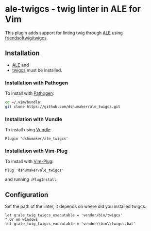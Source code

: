 ale-twigcs - twig linter in ALE for Vim
==========================================

This plugin adds support for linting twig through
[ALE](https://github.com/w0rp/ale) using [friendsoftwig/twigcs](https://github.com/friendsoftwig/twigcs).

Installation
------------

- [ALE](https://github.com/w0rp/ale) and
- [twigcs](https://github.com/friendsoftwig/twigcs) must be installed.

### Installation with Pathogen

To install with [Pathogen](https://github.com/tpope/vim-pathogen):

```bash
cd ~/.vim/bundle
git clone https://github.com/dshumaker/ale_twigcs.git
```

### Installation with Vundle

To install using [Vundle](https://github.com/VundleVim/Vundle.vim):

```vim
Plugin 'dshumaker/ale_twigcs'
```

### Installation with Vim-Plug

To install with [Vim-Plug](https://github.com/junegunn/vim-plug):

```vim
Plug 'dshumaker/ale_twigcs'
```

and running `:PlugInstall`.


Configuration
-------------

Set the path of the linter, it depends on where did you installed twigcs.

```vim
let g:ale_twig_twigcs_executable = 'vendor/bin/twigcs'
" Or on windows
let g:ale_twig_twigcs_executable = 'vendor\\bin\\twigcs.bat'
```

